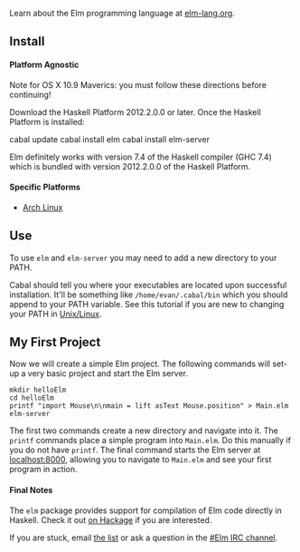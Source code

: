 Learn about the Elm programming language at [elm-lang.org](http://elm-lang.org/).


## Install

#### Platform Agnostic

Note for OS X 10.9 Maverics: you must follow these directions before continuing!

Download the Haskell Platform 2012.2.0.0 or later. Once the Haskell Platform is installed:

cabal update
cabal install elm
cabal install elm-server

Elm definitely works with version 7.4 of the Haskell compiler (GHC 7.4) which is bundled with version 2012.2.0.0 of the Haskell Platform.

#### Specific Platforms

* [Arch Linux](https://github.com/evancz/Elm/wiki/Installing-Elm#arch-linux)

## Use

To use `elm` and `elm-server` you may need to add a new directory to your PATH.

Cabal should tell you where your executables are located upon
successful installation. It'll be something like `/home/evan/.cabal/bin`
which you should append to your PATH variable.
See this tutorial if you are new to changing your PATH in
[Unix/Linux](http://www.cyberciti.biz/faq/unix-linux-adding-path/).

## My First Project

Now we will create a simple Elm project.
The following commands will set-up a very basic project and start the Elm server.

    mkdir helloElm
    cd helloElm
    printf "import Mouse\n\nmain = lift asText Mouse.position" > Main.elm
    elm-server

The first two commands create a new directory and navigate into it. The `printf`
commands place a simple program into `Main.elm`. Do this manually if you do not
have `printf`. The final command starts the Elm server at [localhost:8000](http://localhost:8000/),
allowing you to navigate to `Main.elm` and see your first program in action.

#### Final Notes

The `elm` package provides support for compilation of Elm code directly in Haskell.
Check it out [on Hackage](http://hackage.haskell.org/package/Elm) if you are interested.

If you are stuck, email [the list](https://groups.google.com/forum/?fromgroups#!forum/elm-discuss)
or ask a question in the [#Elm IRC channel](http://webchat.freenode.net/?channels=elm).
